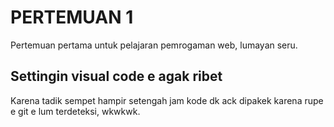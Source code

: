<h1>PERTEMUAN 1</h1>
<p>Pertemuan pertama untuk pelajaran pemrogaman web, lumayan seru.</p>
<h2>Settingin visual code e agak ribet</h2>
<p>Karena tadik sempet hampir setengah jam kode dk ack dipakek karena rupe e git e lum terdeteksi, wkwkwk.<p>